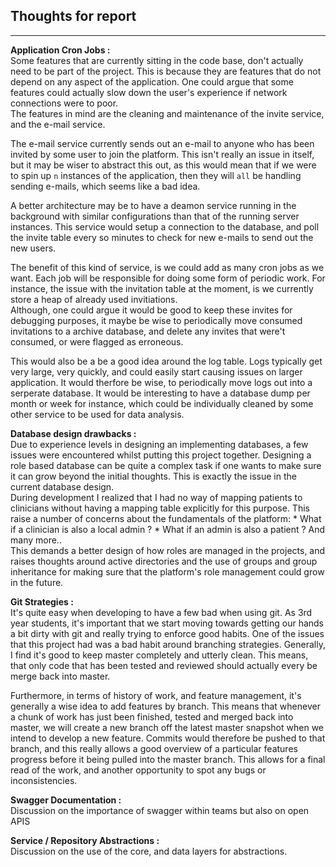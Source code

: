 ## Thoughts for report
---


**Application Cron Jobs :**<br />
Some features that are currently sitting in the code base, don't actually need to be part of the project.
This is because they are features that do not depend on any aspect of the application. One could argue that some features could actually slow down the user's experience if network connections were to poor. <br />
The features in mind are the cleaning and maintenance of the invite service, and the e-mail service. <br />

The e-mail service currently sends out an e-mail to anyone who has been invited by some user to join the platform. This isn't really an issue in itself, but it may be wiser to abstract this out, as this would mean that if we were to spin up ```n``` instances of the application, then they will ```all``` be handling sending e-mails, which seems like a bad idea. <br />

A better architecture may be to have a deamon service running in the background with similar configurations than that of the running server instances. This service would setup a connection to the database, and poll the invite table every so minutes to check for new e-mails to send out the new users. <br />

The benefit of this kind of service, is we could add as many cron jobs as we want. Each job will be responsible for doing some form of periodic work. For instance, the issue with the invitation table at the moment, is we currently store a heap of already used invitiations. <br />
Although, one could argue it would be good to keep these invites for debugging purposes, it maybe be wise to periodically move consumed invitations to a archive database, and delete any invites that were't consumed, or were flagged as erroneous.

This would also be a be a good idea around the log table. Logs typically get very large, very quickly, and could easily start causing issues on larger application. It would therfore be wise, to periodically move logs out into a serperate database. It would be interesting to have a database dump per month or week for instance, which could be individually cleaned by some other service to be used for data analysis.

**Database design drawbacks :**<br />
Due to experience levels in designing an implementing databases, a few issues were encountered whilst putting this project together. Designing a role based database can be quite a complex task if one wants to make sure it can grow beyond the initial thoughts. This is exactly the issue in the current database design. <br />
During development I realized that I had no way of mapping patients to clinicians without having a mapping table explicitly for this purpose. This raise a number of concerns about the fundamentals of the platform:
    * What if a clinician is also a local admin ?
    * What if an admin is also a patient ?
And many more.. <br />
This demands a better design of how roles are managed in the projects, and raises thoughts around active directories and the use of groups and group inheritance for making sure that the platform's role management could grow in the future.

**Git Strategies :** <br />
It's quite easy when developing to have a few bad when using git. As 3rd year students, it's important that we start moving towards getting our hands a bit dirty with git and really trying to enforce good habits. One of the issues that this project had was a bad habit around branching strategies. Generally, I find it's good to keep master completely and utterly clean. This means, that only code that has been tested and reviewed should actually every be merge back into master. 

Furthermore, in terms of history of work, and feature management, it's generally a wise idea to add features by branch. This means that whenever a chunk of work has just been finished, tested and merged back into master, we will create a new branch off the latest master snapshot when we intend to develop a new feature. Commits would therefore be pushed to that branch, and this really allows a good overview of a particular features progress before it being pulled into the master branch. This allows for a final read of the work, and another opportunity to spot any bugs or inconsistencies.

**Swagger Documentation :** <br />
Discussion on the importance of swagger within teams but also on open APIS


**Service / Repository Abstractions :** <br />
Discussion on the use of the core, and data layers for abstractions.
